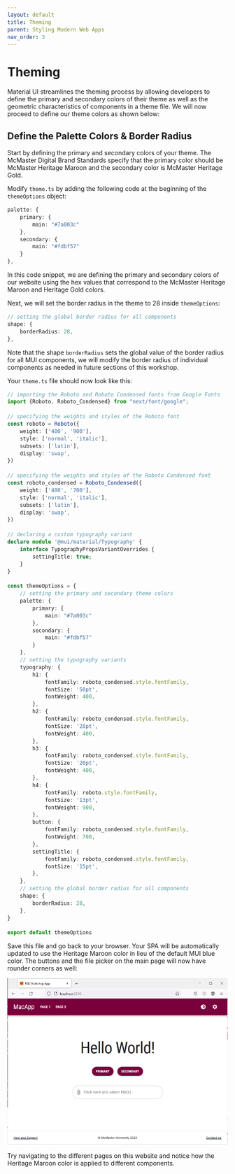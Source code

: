 ```yaml
---
layout: default
title: Theming
parent: Styling Modern Web Apps
nav_order: 3
---
```


# Theming

Material UI streamlines the theming process by allowing developers to define the primary and secondary colors of their theme as well as the geometric characteristics of components in a theme file. We will now proceed to define our theme colors as shown below:

## Define the Palette Colors & Border Radius
Start by defining the primary and secondary colors of your theme. The McMaster Digital Brand Standards specify that the primary color should be McMaster Heritage Maroon and the secondary color is McMaster Heritage Gold.

Modify `theme.ts` by adding the following code at the beginning of the `themeOptions` object:
```ts
palette: {  
	primary: {  
		main: "#7a003c"  
	},  
	secondary: {  
		main: "#fdbf57"  
	}  
},
```
In this code snippet, we are defining the primary and secondary colors of our website using the hex values that correspond to the McMaster Heritage Maroon and Heritage Gold colors.

Next, we will set the border radius in the theme to 28 inside `themeOptions`:
```ts
// setting the global border radius for all components
shape: {  
	borderRadius: 28,  
},
```
Note that the shape `borderRadius` sets the global value of the border radius for all MUI components, we will modify the border radius of individual components as needed in future sections of this workshop.

Your `theme.ts` file should now look like this:
```ts
// importing the Roboto and Roboto Condensed fonts from Google Fonts  
import {Roboto, Roboto_Condensed} from "next/font/google";  
  
// specifying the weights and styles of the Roboto font  
const roboto = Roboto({  
    weight: ['400', '900'],  
    style: ['normal', 'italic'],  
    subsets: ['latin'],  
    display: 'swap',  
})  
  
// specifying the weights and styles of the Roboto Condensed font  
const roboto_condensed = Roboto_Condensed({  
    weight: ['400', '700'],  
    style: ['normal', 'italic'],  
    subsets: ['latin'],  
    display: 'swap',  
})  
  
// declaring a custom typography variant  
declare module '@mui/material/Typography' {  
    interface TypographyPropsVariantOverrides {  
        settingTitle: true;  
    }  
}  
  
const themeOptions = {
    // setting the primary and secondary theme colors  
    palette: {  
        primary: {  
            main: "#7a003c"  
        },  
        secondary: {  
            main: "#fdbf57"  
        }  
    },
    // setting the typography variants  
    typography: {  
        h1: {  
            fontFamily: roboto_condensed.style.fontFamily,  
            fontSize: '50pt',  
            fontWeight: 400,  
        },  
        h2: {  
            fontFamily: roboto_condensed.style.fontFamily,  
            fontSize: '28pt',  
            fontWeight: 400,  
        },  
        h3: {  
            fontFamily: roboto_condensed.style.fontFamily,  
            fontSize: '20pt',  
            fontWeight: 400,  
        },  
        h4: {  
            fontFamily: roboto.style.fontFamily,  
            fontSize: '13pt',  
            fontWeight: 900,  
        },  
        button: {  
            fontFamily: roboto_condensed.style.fontFamily,  
            fontWeight: 700,  
        },  
        settingTitle: {  
            fontFamily: roboto_condensed.style.fontFamily,  
            fontSize: '15pt',  
        },  
    },  
    // setting the global border radius for all components  
    shape: {  
        borderRadius: 28,  
    },  
}  
  
export default themeOptions
```

Save this file and go back to your browser. Your SPA will be automatically updated to use the Heritage Maroon color in lieu of the default MUI blue color. The buttons and the file picker on the main page will now have rounder corners as well:

![color-index](assets/img/color-index.png)

Try navigating to the different pages on this website and notice how the Heritage Maroon color is applied to different components.
